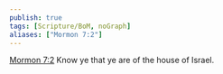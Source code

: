 ```yaml
---
publish: true
tags: [Scripture/BoM, noGraph]
aliases: ["Mormon 7:2"]
---
```

[Mormon 7:2](https://churchofjesuschrist.org/study/scriptures/bofm/morm/7?lang=eng&id=p2#p2) Know ye that ye are of the house of Israel.
